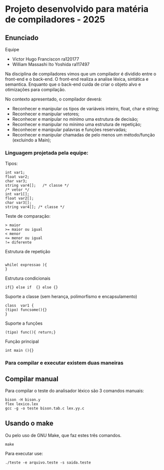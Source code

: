 # Projeto desenvolvido para matéria de compiladores - 2025

## Enunciado

Equipe
- Victor Hugo Franciscon ra120177
- William Massashi Ito Yoshida ra117497

Na disciplina de compiladores vimos que um compilador é dividido entre o
front-end e o back-end. O front-end realiza a analise léxica, sintática
e semantica. Enquanto que o back-end cuida de criar o objeto alvo e otimizações
para compilação.

No contexto apresentado, o compilador deverá:  
- Reconhecer e manipular os tipos de variáveis inteiro, float, char e
string;  
- Reconhecer e manipular vetores;  
- Reconhecer e manipular no mínimo uma estrutura de decisão;  
- Reconhecer e manipular no mínimo uma estrutura de repetição;  
- Reconhecer e manipular palavras e funções reservadas;  
- Reconhecer e manipular chamadas de pelo menos um método/função  
(excluindo a Main);  
   
   
   


### Linguagem projetada pela equipe:

Tipos:
```
int var1;
float var2;
char var3; 
string var4[];   /* classe */
/* vetor */
int var1[];
float var2[];
char var3[]; 
string var4[]; /* classe */
```

Teste de comparação:
```
> maior
>= maior ou igual
< menor
<= menor ou igual
!= diferente
```
Estrutura de repetição
```

while( expressao ){
}
```
Estrutura condicionais
```
if{} else if  {} else {}
```

Suporte a classe (sem herança, polimorfismo e encapsulamento)
```
class  var1 {
(tipo) funcsome(){}
}
```
Suporte a funções
```
(tipo) func(){ return;}
```

Função principal
```
int main (){}
```

### Para compilar e executar existem duas  maneiras
## Compilar manual
   
Para compilar o teste do analisador léxico são 3 comandos manuais:
```
bison -H bison.y
flex lexico.lex
gcc -g -o teste bison.tab.c lex.yy.c
```

## Usando o make 
Ou pelo uso de GNU Make, que faz estes três comandos.  
```
make
```


Para executar use:
```
./teste -e arquivo.teste -s saida.teste
```
